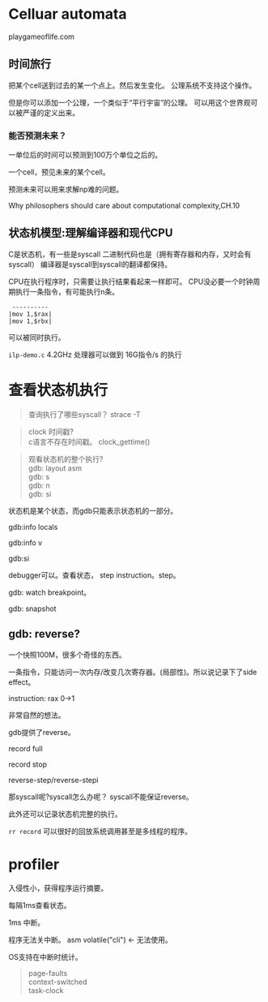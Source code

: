 # Celluar automata
playgameoflife.com
## 时间旅行
把某个cell送到过去的某一个点上。然后发生变化。
公理系统不支持这个操作。

但是你可以添加一个公理，一个类似于“平行宇宙”的公理。
可以用这个世界观可以被严谨的定义出来。

### 能否预测未来？
一单位后的时间可以预测到100万个单位之后的。

一个cell，预见未来的某个cell。

预测未来可以用来求解np难的问题。

Why philosophers should care about computational complexity,CH.10

## 状态机模型:理解编译器和现代CPU

C是状态机，有一些是syscall
二进制代码也是（拥有寄存器和内存，又时会有syscall）
编译器是syscall到syscall的翻译都保持。

CPU在执行程序时，只需要让执行结果看起来一样即可。
CPU没必要一个时钟周期执行一条指令，有可能执行n条。
```
 ----------
|mov 1,$rax|
|mov 1,$rbx|
```
可以被同时执行。

`ilp-demo.c`
4.2GHz 处理器可以做到 16G指令/s 的执行

# 查看状态机执行
> 查询执行了哪些syscall？
    strace -T

> clock 时间戳?  
    c语言不存在时间戳。
    clock_gettime()

> 观看状态机的整个执行?  
gdb: layout asm  
gdb: s  
gdb: n  
gdb: si  

状态机是某个状态，而gdb只能表示状态机的一部分。

gdb:info locals

gdb:info v

gdb:si

debugger可以。查看状态， step instruction。step。

gdb: watch breakpoint。

gdb: snapshot

## gdb: reverse?

一个快照100M，很多个奇怪的东西。

一条指令，只能访问一次内存/改变几次寄存器。(局部性)。所以说记录下了side effect。


instruction: rax 0->1

非常自然的想法。

gdb提供了reverse。

record full

record stop

reverse-step/reverse-stepi

那syscall呢?syscall怎么办呢？
syscall不能保证reverse。

此外还可以记录状态机完整的执行。

`rr record` 可以很好的回放系统调用甚至是多线程的程序。

# profiler

入侵性小，获得程序运行摘要。

每隔1ms查看状态。

1ms 中断。

程序无法关中断。 asm volatile("cli") <- 无法使用。

OS支持在中断时统计。
> page-faults  
context-switched  
task-clock  

